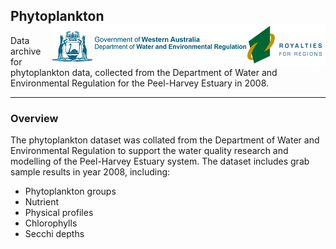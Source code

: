 ## Phytoplankton <img src="https://github.com/AquaticEcoDynamics/Peel_ARC/blob/master/Images/Logos/dwer.png" align="right">

Data archive for phytoplankton data, collected from the Department of Water and Environmental Regulation for the Peel-Harvey Estuary in 2008.

---

### Overview

The phytoplankton dataset was collated from the Department of Water and Environmental Regulation to support the water quality research and modelling of 
the Peel-Harvey Estuary system. The dataset includes grab sample results in year 2008, including:

- Phytoplankton groups
- Nutrient 
- Physical profiles
- Chlorophylls
- Secchi depths

